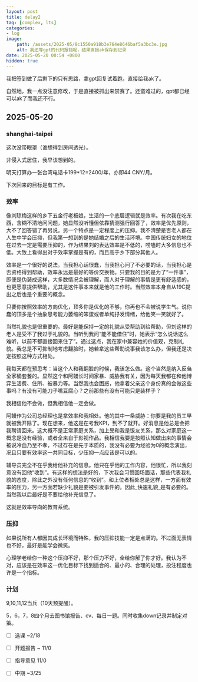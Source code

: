 ```yaml
---
layout: post
title: delay2
tag: [complex, lts]
categories:
- log
image:
    path: /assets/2025-05/8c1550a918b3e764e8646baf5a3bc3e.jpg
    alt: 我还等gpt的代码报错呢，结果直接ak保存到记录
date: 2025-05-20 00:54 +0800
hidden: true
---
```

我把签到做了后剩下的只有思路，拿gpt回复试着跑，直接给我ak了。

自然地，我一点没注意修改，于是直接被抓出来禁赛了。还蛮难过的，gpt都已经可以ak了而我还不行。

## 2025-05-20

### shanghai-taipei

这次没带眼罩（谁想得到房间透光）。

非侵入式居住，我早该想到的。

明天打算办一张台湾电话卡199*12=2400/年，亦即44 CNY/月。

下次回来的目标是有工作。

### 效率

像刘琼梅这样的乡下五金行老板娘，生活的一个底层逻辑就是效率。有次我在吃东西，含糊不清地问问题，她显然没听懂但依靠猜测强行回答了，效率是优先原则，大不了回答错了再另说。另一个特点是一定程度上的压抑。我不清楚是否老人都在人生中学会压抑，但我第一想到的是她结婚之后的生活环境。中国传统妇女的地位在过去一定是需要压抑的，作为结果刘的表达效率是不低的，唠嗑时大多信息也不低。大致上看得出对于效率掌握是有的，而且高于乡下部分其他人。

效率是一个很好的说法。当我担心话很蠢，当我担心问了不必要的话，当我担心是否资格得到帮助，效率永远是最好的等价交换物。只要我的目的是为了“一件事”，即便是伪装成这样，大多数情况会被理解，而人对于理解的事情是更有舒适感的，也更愿意提供帮助，尤其是这件事本来就是他的工作时。当然效率本身自从19C提出之后也是个重要的概念。

只要你按照效率的方向优化，顶多你是优化的不够，你再也不会被说学生气。说你蠢的顶多是个抽象思考能力萎缩的笨蛋或者单纯抒发情绪，给他笑一笑就好了。

当然礼貌也是很重要的。最好是能保持一定的礼貌从受帮助到给帮助，但刘这样的老人是受不了我过于礼貌的。当听到我问“能不能借住”时，她表示“怎么说话这么难听，以前不都直接回来住了”。通过这点，我在家中兼容她的价值观，克制礼貌。我总是不可抑制地考虑翻脸时，她若拿这些帮助说事我该怎么办，但我还是决定按照这种方式相处。

我每天都在预思考：当这个人和我翻脸的时候，我该怎么做。这个当然是纳入反刍全家桶套餐的。显然这个和阿鳗长时间家暴、威胁我有关，因为每天我都在和他博弈生活费、住所、被暴力等。当然我也会困惑，他拿着父亲这个身份真的会做这些事吗？有没有可能刀子嘴豆腐心？之前那些有没有可能只是装样子？

我相信他不会做，但我相信他一定会做。

阿鳗作为公司总经理也是拿效率和我相处。他的其中一条威胁：你要是我的员工早就被我开除了。现在想来，他这是在考我KPI，到不了就开。好消息是他总是会把我聘请回来。这大概不是正常家庭关系，加上旻和我是饭友关系，那么对家庭这一概念是没有经验，或者全来自于影视作品。我相信我要是按照认知做出来的事情会被说冷血乃至不孝，不过存在是先于本质的，我没有必要为经验为0的概念演出，况且只要有效率这一共同目标，少压抑一点应该是可以的。

辅导员完全不在乎我给他补充的信息。他只在乎他的工作内容，他很忙，所以我刻意没有回他“收到”。有这样的想法是好的，下次我会习惯回场面话，那些代表我礼貌的态度，除此之外没有任何信息的“收到”。和上位者相处总是这样，一方面有效率的压力，另一方面若缺少礼貌是要被引发事件的。因此_快速礼貌_是有必要的。当然我以后最好是不要给他补充信息了。

这就是效率导向的教育系统。

### 压抑

如果说所有人都因其成长环境而特殊，我的压抑技能一定是点满的。不过面无表情也不好，最好是能学会微笑。

心理学老给你一种这个压抑不好，那个压力不好，全给你解了你才好。我认为不对，应该是在效率这一优化目标下找到适合的、最小的、合理的处理，投注程度也许是一个指标。

### 计划

9,10,11,12当兵（10天预提醒）。

5，6，7，8四个月去图书馆报告、cv、每日一题。同时收集down记录并制定对策。

- [ ] 选课 ~2/18
- [ ] 开题报告 ~ 11/0
- [ ] 指导意见 11/0
- [ ] 中期 ~3/25



